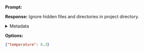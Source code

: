 **Prompt:**



**Response:**
Ignore hidden files and directories in project directory.

<details><summary>Metadata</summary>

- Duration: 2051 ms
- Datetime: 2023-10-11T19:18:09.742620
- Model: gpt-3.5-turbo-0613

</details>

**Options:**
```json
{"temperature": 0.3}
```


